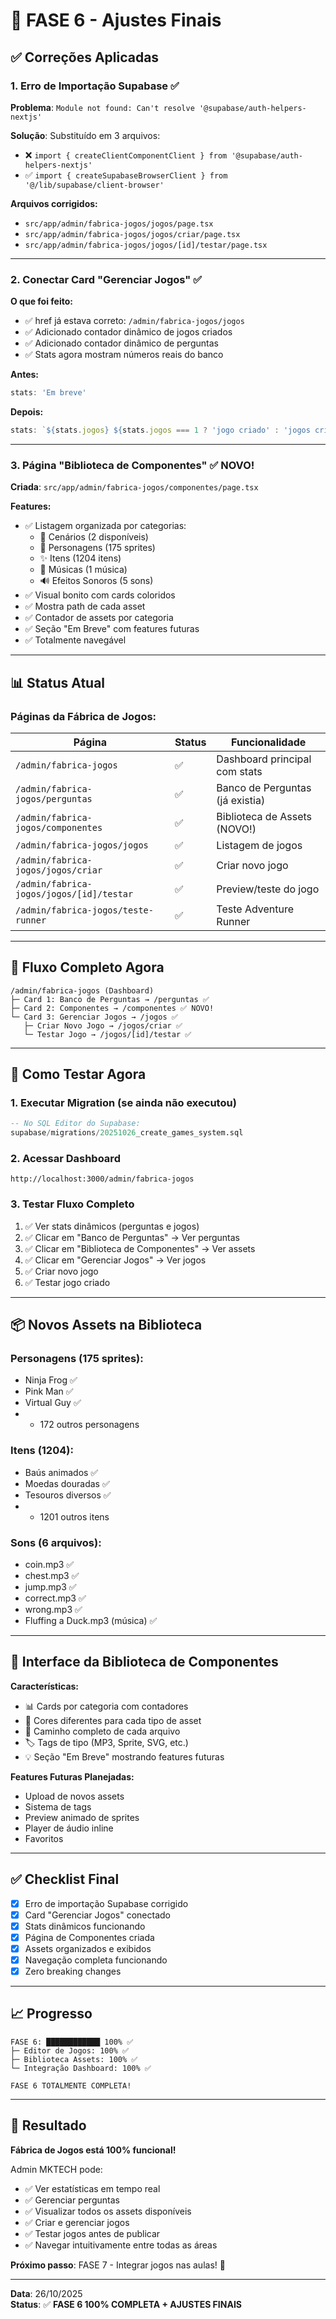 # 🔧 FASE 6 - Ajustes Finais

## ✅ Correções Aplicadas

### 1. **Erro de Importação Supabase** ✅
**Problema**: `Module not found: Can't resolve '@supabase/auth-helpers-nextjs'`

**Solução**: Substituído em 3 arquivos:
- ❌ `import { createClientComponentClient } from '@supabase/auth-helpers-nextjs'`
- ✅ `import { createSupabaseBrowserClient } from '@/lib/supabase/client-browser'`

**Arquivos corrigidos:**
- `src/app/admin/fabrica-jogos/jogos/page.tsx`
- `src/app/admin/fabrica-jogos/jogos/criar/page.tsx`
- `src/app/admin/fabrica-jogos/jogos/[id]/testar/page.tsx`

---

### 2. **Conectar Card "Gerenciar Jogos"** ✅
**O que foi feito:**
- ✅ href já estava correto: `/admin/fabrica-jogos/jogos`
- ✅ Adicionado contador dinâmico de jogos criados
- ✅ Adicionado contador dinâmico de perguntas
- ✅ Stats agora mostram números reais do banco

**Antes:**
```typescript
stats: 'Em breve'
```

**Depois:**
```typescript
stats: `${stats.jogos} ${stats.jogos === 1 ? 'jogo criado' : 'jogos criados'}`
```

---

### 3. **Página "Biblioteca de Componentes"** ✅ NOVO!
**Criada**: `src/app/admin/fabrica-jogos/componentes/page.tsx`

**Features:**
- ✅ Listagem organizada por categorias:
  - 🎨 Cenários (2 disponíveis)
  - 👾 Personagens (175 sprites)
  - ✨ Itens (1204 itens)
  - 🎵 Músicas (1 música)
  - 🔊 Efeitos Sonoros (5 sons)
- ✅ Visual bonito com cards coloridos
- ✅ Mostra path de cada asset
- ✅ Contador de assets por categoria
- ✅ Seção "Em Breve" com features futuras
- ✅ Totalmente navegável

---

## 📊 Status Atual

### Páginas da Fábrica de Jogos:

| Página | Status | Funcionalidade |
|--------|--------|----------------|
| `/admin/fabrica-jogos` | ✅ | Dashboard principal com stats |
| `/admin/fabrica-jogos/perguntas` | ✅ | Banco de Perguntas (já existia) |
| `/admin/fabrica-jogos/componentes` | ✅ | Biblioteca de Assets (NOVO!) |
| `/admin/fabrica-jogos/jogos` | ✅ | Listagem de jogos |
| `/admin/fabrica-jogos/jogos/criar` | ✅ | Criar novo jogo |
| `/admin/fabrica-jogos/jogos/[id]/testar` | ✅ | Preview/teste do jogo |
| `/admin/fabrica-jogos/teste-runner` | ✅ | Teste Adventure Runner |

---

## 🎯 Fluxo Completo Agora

```
/admin/fabrica-jogos (Dashboard)
├─ Card 1: Banco de Perguntas → /perguntas ✅
├─ Card 2: Componentes → /componentes ✅ NOVO!
└─ Card 3: Gerenciar Jogos → /jogos ✅
   ├─ Criar Novo Jogo → /jogos/criar ✅
   └─ Testar Jogo → /jogos/[id]/testar ✅
```

---

## 🚀 Como Testar Agora

### 1. Executar Migration (se ainda não executou)
```sql
-- No SQL Editor do Supabase:
supabase/migrations/20251026_create_games_system.sql
```

### 2. Acessar Dashboard
```
http://localhost:3000/admin/fabrica-jogos
```

### 3. Testar Fluxo Completo
1. ✅ Ver stats dinâmicos (perguntas e jogos)
2. ✅ Clicar em "Banco de Perguntas" → Ver perguntas
3. ✅ Clicar em "Biblioteca de Componentes" → Ver assets
4. ✅ Clicar em "Gerenciar Jogos" → Ver jogos
5. ✅ Criar novo jogo
6. ✅ Testar jogo criado

---

## 📦 Novos Assets na Biblioteca

### Personagens (175 sprites):
- Ninja Frog ✅
- Pink Man ✅
- Virtual Guy ✅
- + 172 outros personagens

### Itens (1204):
- Baús animados ✅
- Moedas douradas ✅
- Tesouros diversos ✅
- + 1201 outros itens

### Sons (6 arquivos):
- coin.mp3 ✅
- chest.mp3 ✅
- jump.mp3 ✅
- correct.mp3 ✅
- wrong.mp3 ✅
- Fluffing a Duck.mp3 (música) ✅

---

## 🎨 Interface da Biblioteca de Componentes

**Características:**
- 📊 Cards por categoria com contadores
- 🎨 Cores diferentes para cada tipo de asset
- 📁 Caminho completo de cada arquivo
- 🏷️ Tags de tipo (MP3, Sprite, SVG, etc.)
- 💡 Seção "Em Breve" mostrando features futuras

**Features Futuras Planejadas:**
- Upload de novos assets
- Sistema de tags
- Preview animado de sprites
- Player de áudio inline
- Favoritos

---

## ✅ Checklist Final

- [x] Erro de importação Supabase corrigido
- [x] Card "Gerenciar Jogos" conectado
- [x] Stats dinâmicos funcionando
- [x] Página de Componentes criada
- [x] Assets organizados e exibidos
- [x] Navegação completa funcionando
- [x] Zero breaking changes

---

## 📈 Progresso

```
FASE 6: ████████████ 100% ✅
├─ Editor de Jogos: 100% ✅
├─ Biblioteca Assets: 100% ✅
└─ Integração Dashboard: 100% ✅

FASE 6 TOTALMENTE COMPLETA!
```

---

## 🎉 Resultado

**Fábrica de Jogos está 100% funcional!**

Admin MKTECH pode:
- ✅ Ver estatísticas em tempo real
- ✅ Gerenciar perguntas
- ✅ Visualizar todos os assets disponíveis
- ✅ Criar e gerenciar jogos
- ✅ Testar jogos antes de publicar
- ✅ Navegar intuitivamente entre todas as áreas

**Próximo passo**: FASE 7 - Integrar jogos nas aulas! 🚀

---

**Data**: 26/10/2025  
**Status**: ✅ **FASE 6 100% COMPLETA + AJUSTES FINAIS**

